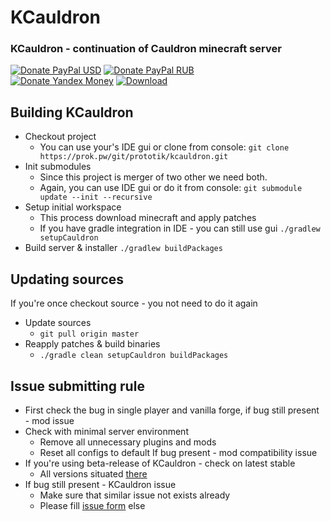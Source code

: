 # KCauldron
### KCauldron - continuation of Cauldron minecraft server
[![Donate PayPal USD][donate_paypal_usd_img]][donate_paypal_usd_url] [![Donate PayPal RUB][donate_paypal_rub_img]][donate_paypal_rub_url]  
[![Donate Yandex Money][donate_yandex_img]][donate_yandex_url] [![Download][download_img]][download_url]

## Building KCauldron
* Checkout project
  * You can use your's IDE gui or clone from console:
  `git clone https://prok.pw/git/prototik/kcauldron.git`
* Init submodules
  * Since this project is merger of two other we need both.
  * Again, you can use IDE gui or do it from console:
  `git submodule update --init --recursive`
* Setup initial workspace
  * This process download minecraft and apply patches
  * If you have gradle integration in IDE - you can still use gui
  `./gradlew setupCauldron`
* Build server & installer
  `./gradlew buildPackages`

## Updating sources
If you're once checkout source - you not need to do it again
* Update sources
  * `git pull origin master`
* Reapply patches & build binaries
  * `./gradle clean setupCauldron buildPackages`


## Issue submitting rule
* First check the bug in single player and vanilla forge, if bug still present - mod issue
* Check with minimal server environment
  * Remove all unnecessary plugins and mods
  * Reset all configs to default
  If bug present - mod compatibility issue
* If you're using beta-release of KCauldron - check on latest stable
  * All versions situated [there](https://prok.pw/git/Prototik/KCauldron/releases)
* If bug still present - KCauldron issue
  * Make sure that similar issue not exists already
  * Please fill [issue form](https://prok.pw/git/Prototik/KCauldron/issues/new) else

[donate_paypal_usd_url]: https://www.paypal.com/cgi-bin/webscr?cmd=_donations&business=me%40prok%2epw&lc=US&item_name=ProK&item_number=KCauldron%20USD&currency_code=USD&bn=PP%2dDonationsBF%3adonate_paypal_usd%2epng%3aNonHosted
[donate_paypal_usd_img]: https://prok.pw/donate_paypal_usd.png
[donate_paypal_rub_url]: https://www.paypal.com/cgi-bin/webscr?cmd=_donations&business=me%40prok%2epw&lc=US&item_name=ProK&item_number=KCauldron%20RUB&currency_code=RUB&bn=PP%2dDonationsBF%3adonate_paypal_rub%2epng%3aNonHosted
[donate_paypal_rub_img]: https://prok.pw/donate_paypal_rub.png
[donate_yandex_url]: https://prok.pw/donate/donate_yandex.htm
[donate_yandex_img]: https://prok.pw/donate_yandex.png
[download_url]: https://prok.pw/repo/pw/prok/KCauldron/
[download_img]: https://prok.pw/download.png
